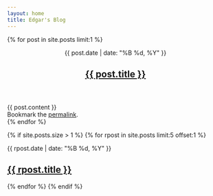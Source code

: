 ```yaml
---
layout: home
title: Edgar's Blog
---
```



{% for post in site.posts limit:1 %}
<article class="post">
    <header class="entry-header">
        <div class="entry-meta">
            <time class="entry-date">{{ post.date | date: "%B %d, %Y" }}</time>
        </div>
        <h1 class="entry-title"><a href="{{ post.url }}">{{ post.title }}</a></h1>
    </header>
    <div class="entry-content">
        {{ post.content }}
    </div>
    <footer class="entry-meta">
        Bookmark the <a href="http://blog.edgar.im{{ post.url }}" title="Permalink to {{ post.title }}" rel="bookmark">permalink</a>.		
    </footer>
</article>
{% endfor %}

{% if site.posts.size > 1 %}
    {% for rpost in site.posts limit:5 offset:1 %}
<article class="post recently-post">
    <div class="entry-header">
        <div class="entry-meta">
            <time class="entry-date">{{ rpost.date | date: "%B %d, %Y" }}</time>
        </div>
        <h1 class="entry-title"><a href="{{ rpost.url }}">{{ rpost.title }}</a></h1>
    </div>
</article>
    {% endfor %}
{% endif %}
